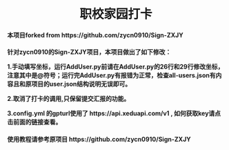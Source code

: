 <h1 align="center">职校家园打卡</h1>

<h4>本项目forked from https://github.com/zycn0910/Sign-ZXJY</h4>
<h4>针对zycn0910的Sign-ZXJY项目，本项目做出了如下修改：</p>
1.手动填写坐标，运行AddUser.py前请在AddUser.py的26行和29行修改坐标，注意其中是@符号；运行完AddUser.py有报错为正常，检查all-users.json有内容且和原项目的user.json结构说明无误即可。</p>
2.取消了打卡的调用,只保留提交汇报的功能。</p>
3.config.yml 的gpturl使用了 https://api.xeduapi.com/v1 , 如何获取key请点击前面的链接查看。</p></h4>

<h4>使用教程请参考原项目 https://github.com/zycn0910/Sign-ZXJY<h4>